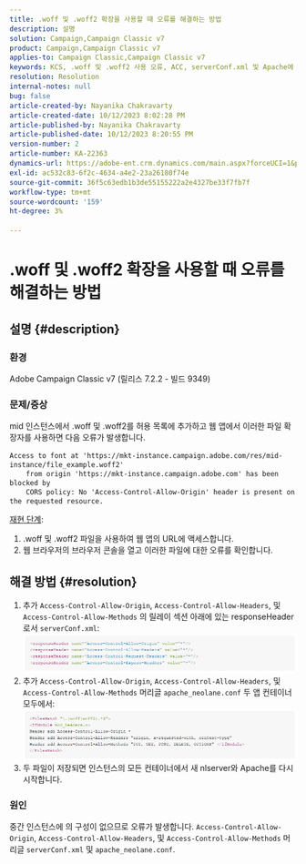 ```yaml
---
title: .woff 및 .woff2 확장을 사용할 때 오류를 해결하는 방법
description: 설명
solution: Campaign,Campaign Classic v7
product: Campaign,Campaign Classic v7
applies-to: Campaign Classic,Campaign Classic v7
keywords: KCS, .woff 및 .woff2 사용 오류, ACC, serverConf.xml 및 Apache에 구성이 없습니다.
resolution: Resolution
internal-notes: null
bug: false
article-created-by: Nayanika Chakravarty
article-created-date: 10/12/2023 8:02:28 PM
article-published-by: Nayanika Chakravarty
article-published-date: 10/12/2023 8:20:55 PM
version-number: 2
article-number: KA-22363
dynamics-url: https://adobe-ent.crm.dynamics.com/main.aspx?forceUCI=1&pagetype=entityrecord&etn=knowledgearticle&id=03313b44-3a69-ee11-9ae7-6045bd0065b6
exl-id: ac532c83-6f2c-4634-a4e2-23a26180f74e
source-git-commit: 36f5c63edb1b3de55155222a2e4327be33f7fb7f
workflow-type: tm+mt
source-wordcount: '159'
ht-degree: 3%

---
```


# .woff 및 .woff2 확장을 사용할 때 오류를 해결하는 방법

## 설명 {#description}


### 환경

Adobe Campaign Classic v7 (릴리스 7.2.2 - 빌드 9349)

### 문제/증상

mid 인스턴스에서 .woff 및 .woff2를 허용 목록에 추가하고 웹 앱에서 이러한 파일 확장자를 사용하면 다음 오류가 발생합니다.


```
Access to font at 'https://mkt-instance.campaign.adobe.com/res/mid-instance/file_example.woff2'
    from origin 'https://mkt-instance.campaign.adobe.com' has been blocked by 
    CORS policy: No 'Access-Control-Allow-Origin' header is present on the requested resource.
```


<u>재현 단계</u>:

1. .woff 및 .woff2 파일을 사용하여 웹 앱의 URL에 액세스합니다.
2. 웹 브라우저의 브라우저 콘솔을 열고 이러한 파일에 대한 오류를 확인합니다.



## 해결 방법 {#resolution}


1. 추가 `Access-Control-Allow-Origin`, `Access-Control-Allow-Headers`, 및 `Access-Control-Allow-Methods` 의 릴레이 섹션 아래에 있는 responseHeader로서 `serverConf.xml`:    ![](assets/02ae0a1c-2515-ee11-8f6e-6045bd0067ea.png)
2. 추가 `Access-Control-Allow-Origin`, `Access-Control-Allow-Headers`, 및 `Access-Control-Allow-Methods` 머리글 `apache_neolane.conf` 두 앱 컨테이너 모두에서:    ![](assets/f7215128-2515-ee11-8f6e-6045bd0067ea.png)
3. 두 파일이 저장되면 인스턴스의 모든 컨테이너에서 새 nlserver와 Apache를 다시 시작합니다.


### 원인

중간 인스턴스에 의 구성이 없으므로 오류가 발생합니다. `Access-Control-Allow-Origin`, `Access-Control-Allow-Headers`, 및 `Access-Control-Allow-Methods` 머리글 `serverConf.xml` 및 `apache_neolane.conf`.
